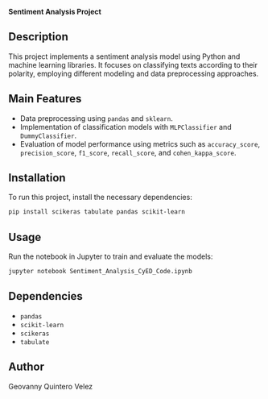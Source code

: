 **Sentiment Analysis Project**

## Description

This project implements a sentiment analysis model using Python and machine learning libraries. It focuses on classifying texts according to their polarity, employing different modeling and data preprocessing approaches.

## Main Features

* Data preprocessing using `pandas` and `sklearn`.
* Implementation of classification models with `MLPClassifier` and `DummyClassifier`.
* Evaluation of model performance using metrics such as `accuracy_score`, `precision_score`, `f1_score`, `recall_score`, and `cohen_kappa_score`.

## Installation

To run this project, install the necessary dependencies:

```bash
pip install scikeras tabulate pandas scikit-learn
```

## Usage

Run the notebook in Jupyter to train and evaluate the models:

```bash
jupyter notebook Sentiment_Analysis_CyED_Code.ipynb
```

## Dependencies

* `pandas`
* `scikit-learn`
* `scikeras`
* `tabulate`

## Author

Geovanny Quintero Velez

